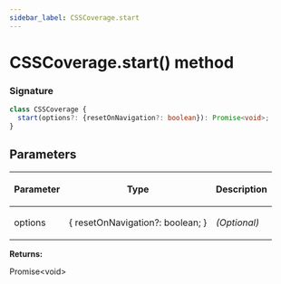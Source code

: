 ```yaml
---
sidebar_label: CSSCoverage.start
---
```


# CSSCoverage.start() method

### Signature

```typescript
class CSSCoverage {
  start(options?: {resetOnNavigation?: boolean}): Promise<void>;
}
```

## Parameters

<table><thead><tr><th>

Parameter

</th><th>

Type

</th><th>

Description

</th></tr></thead>
<tbody><tr><td>

options

</td><td>

&#123; resetOnNavigation?: boolean; &#125;

</td><td>

_(Optional)_

</td></tr>
</tbody></table>

**Returns:**

Promise&lt;void&gt;
